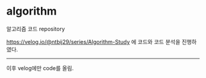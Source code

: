 # algorithm

알고리즘 코드 repository

https://velog.io/@ntbij29/series/Algorithm-Study 에 코드와 코드 분석을 진행하였다.

---
이후 velog에만 code를 올림.
